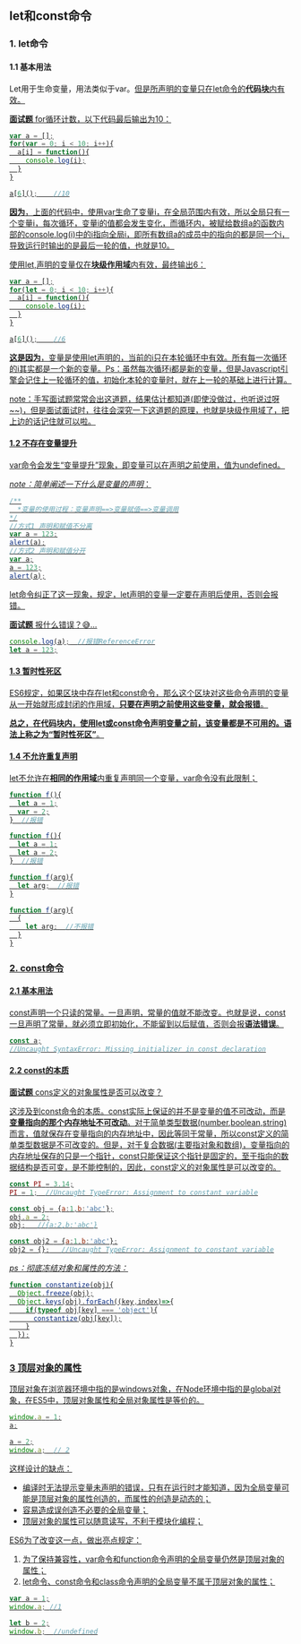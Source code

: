 ## let和const命令   

### 1. let命令    

#### 1.1 基本用法    

Let用于生命变量，用法类似于var。<u>但是所声明的变量只在let命令的**代码块**内有效。   

**面试题**  for循环计数，以下代码最后输出为10：

```javascript
var a = [];
for(var = 0; i < 10; i++){
  a[i] = function(){
    console.log(i);
  }
}

a[6]();    //10
```

  **因为**，上面的代码中，使用var生命了变量i，在<u>全局范围内有效</u>，所以全局只有一个变量i，每次循环，变量i的值都会发生变化，而循环内，被赋给数组a的函数内部的console.log(i)中的i指向全局i，即所有数组a的成员中的指向的都是同一个i，导致运行时输出的是最后一轮的值，也就是10。

使用let,声明的变量仅在**块级作用域**内有效，最终输出6：

```javascript
var a = [];
for(let = 0; i < 10; i++){
  a[i] = function(){
    console.log(i);
  }
}

a[6]();    //6
```

**这是因为**，变量是使用let声明的，当前的i只在本轮循环中有效。所有每一次循环的i其实都是一个新的变量。Ps：虽然每次循环i都是新的变量，但是Javascript引擎会记住上一轮循环的值，初始化本轮的变量时，就在上一轮的基础上进行计算。

note：手写面试题常常会出这道题，结果估计都知道(即使没做过，也听说过呀~~)，但是面试面试时，往往会深究一下这道题的原理，也就是块级作用域了，把上边的话记住就可以啦。

#### 1.2 不存在变量提升   

var命令会发生“变量提升”现象，即变量可以在声明之前使用，值为undefined。

*note：简单阐述一下什么是变量的声明*：

```javascript
/**
  *变量的使用过程：变量声明==>变量赋值==>变量调用
*/
//方式1 声明和赋值不分离
var a = 123;
alert(a);
//方式2 声明和赋值分开
var a;
a = 123;
alert(a);
```

let命令纠正了这一现象，规定，let声明的变量一定要在声明后使用，否则会报错。

**面试题** 报什么错误？😅...

```javascript
console.log(a);  //报错ReferenceError
let a = 123;
```

#### 1.3 暂时性死区   

ES6规定，如果区块中存在let和const命令，那么这个区块对这些命令声明的变量从一开始就形成封闭的作用域，**只要在声明之前使用这些变量，就会报错**。    

**总之，在代码块内，使用let或const命令声明变量之前，该变量都是不可用的。语法上称之为“暂时性死区”**。     

#### 1.4 不允许重复声明   

let不允许在**相同的作用域**内重复声明同一个变量，var命令没有此限制；

```javascript
function f(){
  let a = 1;
  var = 2;
}  //报错

function f(){
  let a = 1;
  let a = 2;
}  //报错

function f(arg){
  let arg;  //报错
}

function f(arg){
  {
    let arg;  //不报错
  }
}
```

### 2. const命令     

#### 2.1 基本用法    

const声明一个只读的常量。一旦声明，常量的值就不能改变。也就是说，const一旦声明了常量，就必须立即初始化，不能留到以后赋值，否则会报**语法错误**。    

```javascript
const a;
//Uncaught SyntaxError: Missing initializer in const declaration
```

#### 2.2 const的本质     

**面试题**  cons定义的对象属性是否可以改变？     

这涉及到const命令的本质。const实际上保证的并不是变量的值不可改动，而是**变量指向的那个内存地址不可改动**。对于简单类型数据(number,boolean,string)而言，值就保存在变量指向的内存地址中，因此等同于常量，所以const定义的简单类型数据是不可改变的。但是，对于复合数据(主要指对象和数组)，变量指向的内存地址保存的只是一个指针，const只能保证这个指针是固定的，至于指向的数据结构是否可变，是不能控制的，因此，const定义的对象属性是可以改变的。

```javascript
const PI = 3.14;
PI = 1;  //Uncaught TypeError: Assignment to constant variable

const obj = {a:1,b:'abc'};
obj.a = 2;
obj;   //{a:2,b:'abc'}

const obj2 = {a:1,b:'abc'};
obj2 = {};   //Uncaught TypeError: Assignment to constant variable
```

*ps：彻底冻结对象和属性的方法：*   

```javascript
function constantize(obj){
  Object.freeze(obj);
  Object.keys(obj).forEach((key,index)=>{
    if(typeof obj[key] === 'object'){
      constantize(obj[key]);
    }
  });
}
```

### 3 顶层对象的属性   

顶层对象在浏览器环境中指的是windows对象，在Node环境中指的是global对象，在ES5中，顶层对象属性和全局对象属性是等价的。

```javascript
window.a = 1;
a;

a = 2;
window.a;  // 2
```

这样设计的缺点：  

- 编译时无法提示变量未声明的错误，只有在运行时才能知道，因为全局变量可能是顶层对象的属性创造的，而属性的创造是动态的；
- 容易造成误创造不必要的全局变量；
- 顶层对象的属性可以随意读写，不利于模块化编程；

ES6为了改变这一点，做出亮点规定：   

1. 为了保持兼容性，var命令和function命令声明的全局变量仍然是顶层对象的属性；
2. let命令、const命令和class命令声明的全局变量不属于顶层对象的属性；

```javascript
var a = 1;
window.a; //1

let b = 2;
window.b;  //undefined
```

